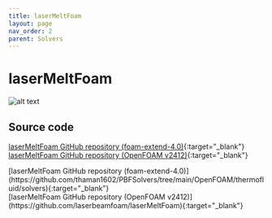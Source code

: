 ```yaml
---
title: laserMeltFoam
layout: page
nav_order: 2
parent: Solvers
---
```


# laserMeltFoam

![alt text](../example_sim.gif)


## Source code

[laserMeltFoam GitHub repository (foam-extend-4.0)](https://github.com/thaman1602/PBFSolvers/tree/main/OpenFOAM/thermofluid/solvers){:target="_blank"} 
[laserMeltFoam GitHub repository (OpenFOAM v2412)](https://github.com/laserbeamfoam/laserMeltFoam){:target="_blank"} 

<p>[laserMeltFoam GitHub repository (foam-extend-4.0)](https://github.com/thaman1602/PBFSolvers/tree/main/OpenFOAM/thermofluid/solvers){:target="_blank"} </br>
[laserMeltFoam GitHub repository (OpenFOAM v2412)](https://github.com/laserbeamfoam/laserMeltFoam){:target="_blank"} </p>